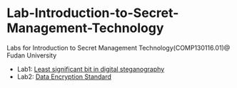 # Lab-Introduction-to-Secret-Management-Technology
Labs for Introduction to Secret Management Technology(COMP130116.01)@ Fudan University

- Lab1: [Least significant bit in digital steganography](https://en.wikipedia.org/wiki/Least_significant_bit)
- Lab2: [Data Encryption Standard](https://en.wikipedia.org/wiki/Data_Encryption_Standard)

